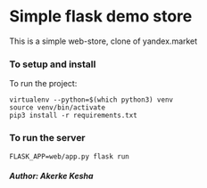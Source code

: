 # Simple flask demo store
This is a simple web-store, clone of yandex.market

### To setup and install
To run the project:
```shell
virtualenv --python=$(which python3) venv
source venv/bin/activate
pip3 install -r requirements.txt
```

### To run the server
```shell
FLASK_APP=web/app.py flask run
```


##### Author: Akerke Kesha
